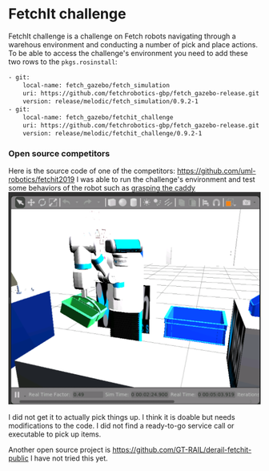 # FetchIt challenge

FetchIt challenge is a challenge on Fetch robots navigating
through a warehous environment and conducting a number of pick
and place actions. To be able to access the challenge's environment
you need to add these two rows to the `pkgs.rosinstall`:
```
- git:
    local-name: fetch_gazebo/fetch_simulation
    uri: https://github.com/fetchrobotics-gbp/fetch_gazebo-release.git
    version: release/melodic/fetch_simulation/0.9.2-1
- git:
    local-name: fetch_gazebo/fetchit_challenge
    uri: https://github.com/fetchrobotics-gbp/fetch_gazebo-release.git
    version: release/melodic/fetchit_challenge/0.9.2-1
```

### Open source competitors

Here is the source code of one of the competitors: https://github.com/uml-robotics/fetchit2019
I was able to run the challenge's environment and test some behaviors of the
robot such as [grasping the caddy](https://github.com/uml-robotics/fetchit2019/tree/master/caddy_manipulation)
![Image of caddy grasping](caddy_grasping.jpg)

I did not get it to actually pick things up. I think it is doable but needs modifications
to the code. I did not find a ready-to-go service call or executable to pick up
items.


Another open source project is https://github.com/GT-RAIL/derail-fetchit-public
I have not tried this yet.
